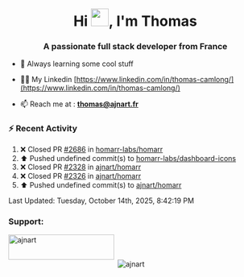 <h1 align="center">Hi <img height="35px" src="https://raw.githubusercontent.com/MartinHeinz/MartinHeinz/master/wave.gif" width="35px"/>, I'm Thomas</h1>
<h3 align="center">A passionate full stack developer from France</h3>

- 🌱 Always learning some cool stuff 

- 👨‍💻 My Linkedin [https://www.linkedin.com/in/thomas-camlong/](https://www.linkedin.com/in/thomas-camlong/)

- 📫 Reach me at : **thomas@ajnart.fr**

### :zap: Recent Activity

<!--RECENT_ACTIVITY:start-->
1. ❌ Closed PR [#2686](undefined) in [homarr-labs/homarr](https://github.com/homarr-labs/homarr)<br>
2. ⬆️ Pushed undefined commit(s) to [homarr-labs/dashboard-icons](https://github.com/homarr-labs/dashboard-icons)<br>
3. ❌ Closed PR [#2328](undefined) in [ajnart/homarr](https://github.com/ajnart/homarr)<br>
4. ❌ Closed PR [#2326](undefined) in [ajnart/homarr](https://github.com/ajnart/homarr)<br>
5. ⬆️ Pushed undefined commit(s) to [ajnart/homarr](https://github.com/ajnart/homarr)<br>
<!--RECENT_ACTIVITY:end-->

<!--RECENT_ACTIVITY:last_update-->
Last Updated: Tuesday, October 14th, 2025, 8:42:19 PM
<!--RECENT_ACTIVITY:last_update_end-->
<h3 align="left">Support:</h3>
<p><a href="https://ko-fi.com/ajnart"> <img align="left" src="https://cdn.ko-fi.com/cdn/kofi3.png?v=3" height="50" width="210" alt="ajnart" /></a></p><br><br>

<p>&nbsp;<img align="center" src="https://github-readme-stats.vercel.app/api?username=ajnart&show_icons=true&theme=tokyonight&locale=en" alt="ajnart" /></p>
